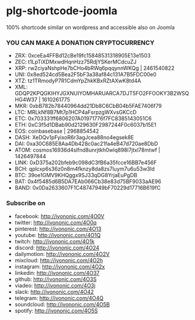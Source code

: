 # plg-shortcode-joomla
 100% shortcode similar on wordpress and accessible also on Joomla


### YOU CAN MAKE A DONATION CRYPTOCURRENCY

+ ZRX: 0xceEa4FFBd12cBe19fc15848531318905E13e1503
+ ZEC: t1LpTiXDMxwdHqnHzz75RdjYSKerMCdcuZJ
+ XRP: rw2ciyaNshpHe7bCHo4bRWq6pqqynnWKQg | 2461540822
+ UNI: 0x8ed524cd5Bea2F5bF3a38af84c131A7B5FDC00e0
+ XTZ: tz1TRmodyP7R1CdmYpZhkKBxRZtAXwK8td4A
+ XML: GDQP2KPQGKIHYJGXNUIYOMHARUARCA7DJT5FO2FFOOKY3B2WSQHG4W37 | 1610261775
+ MKR: 0xbB782b78440964dd21Db8C6CbB04b5FAE7406f79
+ LTC: MRLkNf8B7Mt7p1HCP4aFsrpzgWXvsGKCcD
+ ETC: 0x703331ff6806207A01971776f7FC8385143051C6
+ ETH: 0xC3f5d1DBab90d2129630F2987244F0c6037b15E1
+ EOS: coinbasebase | 2968854542
+ DASH: XeDQv1pFyixoR6r3agJcea88no4egsek8E
+ DAI: 0xa30C685E8Aa4Db428c0ac21fa4eB47d720ae8DbD
+ ATOM: cosmos16936d4slfnd8unrjtkh0wlq898l7jtxl78mtwf | 1426497844
+ LINK: 0xD375a202bfeb9c098dC3fB6a35fcce16BB7e456F
+ BCH: qplcxp6s36z0n8m4fknzy8da8zs7luym7u6u53w3ld
+ BTC: 39oe1GMV9KHQggx9SJ33qDG8YrjaEuPgDB
+ BAT: 0x4f5485d6B5DA7EAb066Cb38e83d75BF9033aAE96
+ BAND: 0x0Da2633607F1C48747949bF70229d17716B619fC


### Subscribe on

+ facebook: http://ivononic.com/4O0V
+ twitter: http://ivononic.com/4O0q
+ pinterest: http://ivononic.com/4O13
+ youtube: http://ivononic.com/4O1Q
+ twitch: http://ivononic.com/4O1k
+ discord: http://ivononic.com/4O24
+ dailymotion: http://ivononic.com/4O2V
+ mixcloud: http://ivononic.com/4O2h
+ instagram: http://ivononic.com/4O2x
+ linkedin: http://ivononic.com/4O37
+ github: http://ivononic.com/4O3S
+ viadeo: http://ivononic.com/4O3j
+ slack: http://ivononic.com/4O42
+ telegram: http://ivononic.com/4O4Q
+ soundcloud: http://ivononic.com/4O5B
+ spotify: http://ivononic.com/4O5S
